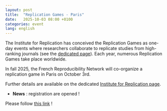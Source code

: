 ```yaml
---
layout: post
title:  "Replication Games - Paris"
date:   2025-10-03 08:00 +0100
categories: event
lang: english
---
```


The Institute for Replication has conceived the Replication Games as one-day events where researchers collaborate to replicate studies from high-ranking journals (see the [dedicated page](https://i4replication.org/blog%20Games.html)). Each year, numerous Replication Games take place worldwide.

In fall 2025, the French Reproducibility Network will co-organize a replication game in Paris on October 3rd.

Further details are available on the dedicated [Institute for Replication page](https://i4replication.org/games.html).

* **News** : registration are opened !

Please follow [this link](https://www.surveymonkey.ca/r/Replication_Games_Paris_2025)  !
